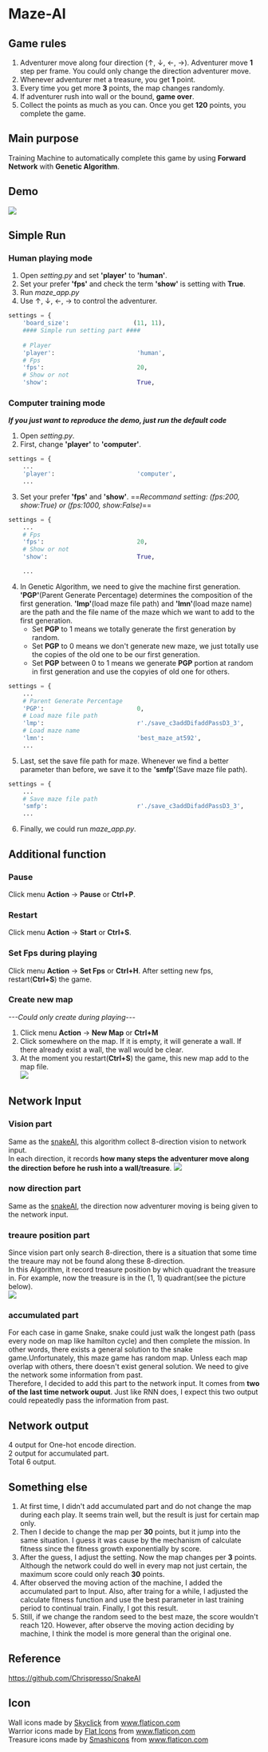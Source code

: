 # **Maze-AI**
## Game rules
1. Adventurer move along four direction \(↑, ↓, ←, →\). Adventurer move **1** step per frame. You could only change the direction adventurer move.
2. Whenever adventurer met a treasure, you get **1** point.
3. Every time you get more **3** points, the map changes randomly.
4. If adventurer rush into wall or the bound, **game over**.
5. Collect the points as much as you can. Once you get **120** points, you complete the game.
## Main purpose
Training Machine to automatically complete this game by using **Forward Network** with **Genetic Algorithm**.
## Demo
![](https://i.imgur.com/Pt9rYIO.gif)
## Simple Run
### Human playing mode
1. Open *setting.py* and set **'player'** to **'human'**.
2. Set your prefer **'fps'** and check the term **'show'** is setting with **True**.
3. Run *maze_app.py*
4. Use ↑, ↓, ←, → to control the adventurer.
```python
settings = {
    'board_size':                  (11, 11),
    #### Simple run setting part ####
    
    # Player
    'player':                       'human', 
    # Fps
    'fps':                          20,
    # Show or not
    'show':                         True,
```
### Computer training mode
***If you just want to reproduce the demo, just run the default code***
1. Open *setting.py*.
2. First, change **'player'** to **'computer'**.
```python
settings = {
    ...
    'player':                       'computer', 
    ...
```
3. Set your prefer **'fps'** and **'show'**.
==*Recommand setting: \(fps:200, show:True\) or \(fps:1000, show:False\)*==
```python
settings = {
    ...
    # Fps
    'fps':                          20,
    # Show or not
    'show':                         True,

    ...
```
4. In Genetic Algorithm, we need to give the machine first generation. **'PGP'**(Parent Generate Percentage) determines the composition of the first generation. **'lmp'**(load maze file path) and **'lmn'**(load maze name) are the path and the file name of the maze which we want to add to the first generation.     
    - Set **PGP** to 1 means we totally generate the first generation by random.
    - Set **PGP** to 0 means we don't generate new maze, we just totally use the copies of the old one to be our first generation. 
    - Set **PGP** between 0 to 1 means we generate **PGP** portion at random in first generation and use the copyies of old one for others.
 
```python
settings = {
    ...
    # Parent Generate Percentage
    'PGP':                          0, 
    # Load maze file path
    'lmp':                          r'./save_c3addDifaddPassD3_3', 
    # Load maze name
    'lmn':                          'best_maze_at592',
    ...
```
5. Last, set the save file path for maze. Whenever we find a better parameter than before, we save it to the **'smfp'**(Save maze file path).
```python
settings = {
    ...
    # Save maze file path
    'smfp':                         r'./save_c3addDifaddPassD3_3', 
    ...
```
6. Finally, we could run *maze_app.py*.
## Additional function
### Pause
Click menu **Action** -> **Pause** or **Ctrl+P**.
### Restart
Click menu **Action** -> **Start** or **Ctrl+S**.
### Set Fps during playing
Click menu **Action** -> **Set Fps** or **Ctrl+H**.
After setting new fps, restart(**Ctrl+S**) the game.
### Create new map
*---Could only create during playing---*
1. Click menu **Action** -> **New Map** or **Ctrl+M**
2. Click somewhere on the map. If it is empty, it will generate a wall. If there already exist a wall, the wall would be clear.
3. At the moment you restart\(**Ctrl+S**\) the game, this new map add to the map file.    
![](https://i.imgur.com/Ds8U0PE.gif)
## Network Input
### Vision part
Same as the [snakeAI](https://github.com/Chrispresso/SnakeAI), this algorithm collect 8-direction vision to network input.    
In each direction, it records **how many steps the adventurer move along the direction before he rush into a wall/treasure**.
![](https://i.imgur.com/nU9WSny.jpg)
### now direction part
Same as the [snakeAI](https://github.com/Chrispresso/SnakeAI), the direction now adventurer moving is being given to the network input.
### treaure position part
Since vision part only search 8-direction, there is a situation that some time the treaure may not be found along these 8-direction.    
In this Algorithm, it record treasure position by which quadrant the treasure in. For example, now the treasure is in the \(1, 1\) quadrant\(see the picture below\).    
![](https://i.imgur.com/lopMvB5.jpg)
### accumulated part
For each case in game Snake, snake could just walk the longest path \(pass every node on map like hamilton cycle\) and then complete the mission. In other words, there exists a general solution to the snake game.Unfortunately, this maze game has random map. Unless each map overlap with others, there doesn't exist general solution. We need to give the network some information from past.    
Therefore, I decided to add this part to the network input. It comes from **two of the last time network ouput**. Just like RNN does, I expect this two output could repeatedly pass the information from past. 
## Network output
4 output for One-hot encode direction.    
2 output for accumulated part.    
Total 6 output.
## Something else
1. At first time, I didn't add accumulated part and do not change the map during each play. It seems train well, but the result is just for certain map only.
2. Then I decide to change the map per **30** points, but it jump into the same situation. I guess it was cause by the mechanism of calculate fitness since the fitness growth exponentially by score.
3. After the guess, I adjust the setting. Now the map changes per **3** points. Although the network could do well in every map not just certain, the maximum score could only reach **30** points.
4. After observed the moving action of the machine, I added the accumulated part to Input. Also, after traing for a while, I adjusted the calculate fitness function and use the best parameter in last training period to continual train. Finally, I got this result. 
5. Still, if we change the random seed to the best maze, the score wouldn't reach 120. However, after observe the moving action deciding by machine, I think the model is more general than the original one.
## Reference
https://github.com/Chrispresso/SnakeAI
## Icon
<div>Wall icons made by <a href="https://www.flaticon.com/authors/skyclick" title="Skyclick">Skyclick</a> from <a href="https://www.flaticon.com/" title="Flaticon">www.flaticon.com</a></div>
<div>Warrior icons made by <a href="https://www.flaticon.com/authors/flat-icons" title="Flat Icons">Flat Icons</a> from <a href="https://www.flaticon.com/" title="Flaticon">www.flaticon.com</a></div>
<div>Treasure icons made by <a href="https://www.flaticon.com/authors/smashicons" title="Smashicons">Smashicons</a> from <a href="https://www.flaticon.com/" title="Flaticon">www.flaticon.com</a></div>
